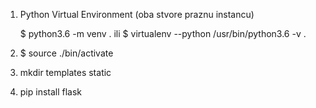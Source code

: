 1. Python Virtual Environment
	(oba stvore praznu instancu)

	$ python3.6 -m venv .
	ili
	$ virtualenv --python /usr/bin/python3.6 -v .


2. 	$ source ./bin/activate 


3. mkdir templates static

 
4. pip install flask












